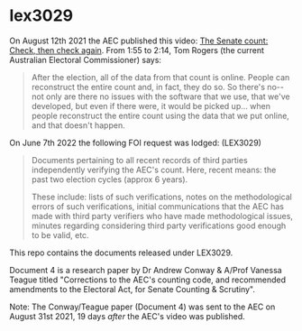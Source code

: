 # lex3029

On August 12th 2021 the AEC published this video: [The Senate count: Check, then check again](https://www.youtube.com/watch?v=9AqN-Y25qQo&t=115s).
From 1:55 to 2:14, Tom Rogers (the current Australian Electoral Commissioner) says:

> After the election, all of the data from that count is online.
> People can reconstruct the entire count and, in fact, they do so.
> So there's no-- not only are there no issues with the software that we use, that we've developed, but even if there were, it would be picked up... when people reconstruct the entire count using the data that we put online, and that doesn't happen.

On June 7th 2022 the following FOI request was lodged: (LEX3029)

> Documents pertaining to all recent records of third parties independently verifying the AEC's count. Here, recent means: the past two election cycles (approx 6 years).
>
> These include: lists of such verifications, notes on the methodological errors of such verifications, initial communications that the AEC has made with third party verifiers who have made methodological issues, minutes regarding considering third party verifications good enough to be valid, etc.

This repo contains the documents released under LEX3029.

Document 4 is a research paper by Dr Andrew Conway & A/Prof Vanessa Teague titled "Corrections to the AEC's counting code, and recommended amendments to the Electoral Act, for Senate Counting & Scrutiny".

Note: The Conway/Teague paper (Document 4) was sent to the AEC on August 31st 2021, 19 days *after* the AEC's video was published.
